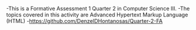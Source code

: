 -This is a Formative Assessment 1 Quarter 2 in Computer Science III.
-The topics covered in this activity are Advanced Hypertext Markup Language (HTML)
-https://github.com/DenzelDHontanosas/Quarter-2-FA
